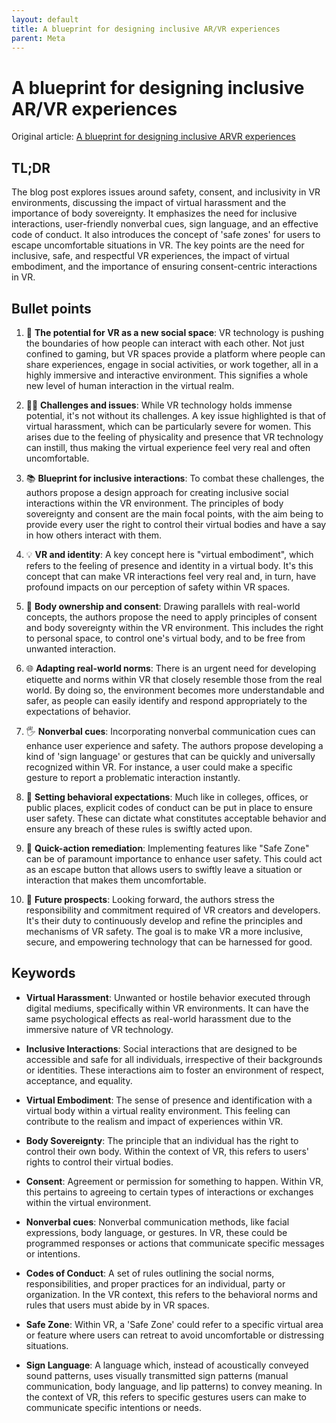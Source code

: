 ```yaml
---
layout: default
title: A blueprint for designing inclusive AR/VR experiences
parent: Meta
---
```


# A blueprint for designing inclusive AR/VR experiences
Original article: [A blueprint for designing inclusive ARVR experiences](https://design.facebook.com/stories/a-blueprint-for-designing-inclusive-arvr-experiences/)

## TL;DR
The blog post explores issues around safety, consent, and inclusivity in VR environments, discussing the impact of virtual harassment and the importance of body sovereignty. It emphasizes the need for inclusive interactions, user-friendly nonverbal cues, sign language, and an effective code of conduct. It also introduces the concept of 'safe zones' for users to escape uncomfortable situations in VR. The key points are the need for inclusive, safe, and respectful VR experiences, the impact of virtual embodiment, and the importance of ensuring consent-centric interactions in VR.

## Bullet points
1. 🏡 **The potential for VR as a new social space**: VR technology is pushing the boundaries of how people can interact with each other. Not just confined to gaming, but VR spaces provide a platform where people can share experiences, engage in social activities, or work together, all in a highly immersive and interactive environment. This signifies a whole new level of human interaction in the virtual realm. 
   
2. 👩‍💻 **Challenges and issues**: While VR technology holds immense potential, it's not without its challenges. A key issue highlighted is that of virtual harassment, which can be particularly severe for women. This arises due to the feeling of physicality and presence that VR technology can instill, thus making the virtual experience feel very real and often uncomfortable.
   
3. 📚 **Blueprint for inclusive interactions**: To combat these challenges, the authors propose a design approach for creating inclusive social interactions within the VR environment. The principles of body sovereignty and consent are the main focal points, with the aim being to provide every user the right to control their virtual bodies and have a say in how others interact with them.
   
4. 💡 **VR and identity**: A key concept here is "virtual embodiment", which refers to the feeling of presence and identity in a virtual body. It's this concept that can make VR interactions feel very real and, in turn, have profound impacts on our perception of safety within VR spaces.
   
5. 👥 **Body ownership and consent**: Drawing parallels with real-world concepts, the authors propose the need to apply principles of consent and body sovereignty within the VR environment. This includes the right to personal space, to control one's virtual body, and to be free from unwanted interaction.
   
6. 🌐 **Adapting real-world norms**: There is an urgent need for developing etiquette and norms within VR that closely resemble those from the real world. By doing so, the environment becomes more understandable and safer, as people can easily identify and respond appropriately to the expectations of behavior.
   
7. 🖐️ **Nonverbal cues**: Incorporating nonverbal communication cues can enhance user experience and safety. The authors propose developing a kind of 'sign language' or gestures that can be quickly and universally recognized within VR. For instance, a user could make a specific gesture to report a problematic interaction instantly.
   
8. 📜 **Setting behavioral expectations**: Much like in colleges, offices, or public places, explicit codes of conduct can be put in place to ensure user safety. These can dictate what constitutes acceptable behavior and ensure any breach of these rules is swiftly acted upon.
   
9. 🛑 **Quick-action remediation**: Implementing features like "Safe Zone" can be of paramount importance to enhance user safety. This could act as an escape button that allows users to swiftly leave a situation or interaction that makes them uncomfortable.
   
10. 🚀 **Future prospects**: Looking forward, the authors stress the responsibility and commitment required of VR creators and developers. It's their duty to continuously develop and refine the principles and mechanisms of VR safety. The goal is to make VR a more inclusive, secure, and empowering technology that can be harnessed for good.

## Keywords
- **Virtual Harassment**: Unwanted or hostile behavior executed through digital mediums, specifically within VR environments. It can have the same psychological effects as real-world harassment due to the immersive nature of VR technology.

- **Inclusive Interactions**: Social interactions that are designed to be accessible and safe for all individuals, irrespective of their backgrounds or identities. These interactions aim to foster an environment of respect, acceptance, and equality.

- **Virtual Embodiment**: The sense of presence and identification with a virtual body within a virtual reality environment. This feeling can contribute to the realism and impact of experiences within VR.

- **Body Sovereignty**: The principle that an individual has the right to control their own body. Within the context of VR, this refers to users' rights to control their virtual bodies.

- **Consent**: Agreement or permission for something to happen. Within VR, this pertains to agreeing to certain types of interactions or exchanges within the virtual environment.

- **Nonverbal cues**: Nonverbal communication methods, like facial expressions, body language, or gestures. In VR, these could be programmed responses or actions that communicate specific messages or intentions.

- **Codes of Conduct**: A set of rules outlining the social norms, responsibilities, and proper practices for an individual, party or organization. In the VR context, this refers to the behavioral norms and rules that users must abide by in VR spaces.

- **Safe Zone**: Within VR, a 'Safe Zone' could refer to a specific virtual area or feature where users can retreat to avoid uncomfortable or distressing situations. 

- **Sign Language**: A language which, instead of acoustically conveyed sound patterns, uses visually transmitted sign patterns (manual communication, body language, and lip patterns) to convey meaning. In the context of VR, this refers to specific gestures users can make to communicate specific intentions or needs. 
